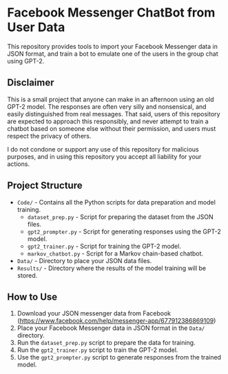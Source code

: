 # Facebook Messenger ChatBot from User Data

This repository provides tools to import your Facebook Messenger data in JSON format, and train a bot to emulate one of the users in the group chat using GPT-2.

## Disclaimer

This is a small project that anyone can make in an afternoon using an old GPT-2 model. The responses are often very silly and nonsensical, and easily distinguished from real messages.
That said, users of this repository are expected to approach this responsibly, and never attempt to train a chatbot based on someone else without their permission, and users must respect the privacy of others.

I do not condone or support any use of this repository for malicious purposes, and in using this repository you accept all liability for your actions.

## Project Structure

- `Code/` - Contains all the Python scripts for data preparation and model training.
  - `dataset_prep.py` - Script for preparing the dataset from the JSON files.
  - `gpt2_prompter.py` - Script for generating responses using the GPT-2 model.
  - `gpt2_trainer.py` - Script for training the GPT-2 model.
  - `markov_chatbot.py` - Script for a Markov chain-based chatbot.
- `Data/` - Directory to place your JSON data files.
- `Results/` - Directory where the results of the model training will be stored.

## How to Use

1. Download your JSON messenger data from Facebook (https://www.facebook.com/help/messenger-app/677912386869109)
2. Place your Facebook Messenger data in JSON format in the `Data/` directory.
3. Run the `dataset_prep.py` script to prepare the data for training.
4. Run the `gpt2_trainer.py` script to train the GPT-2 model.
5. Use the `gpt2_prompter.py` script to generate responses from the trained model.
